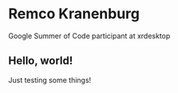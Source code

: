 # Remco Kranenburg

Google Summer of Code participant at xrdesktop

## Hello, world!

Just testing some things!
